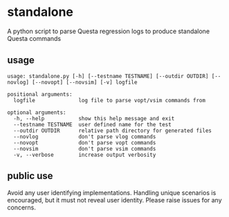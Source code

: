 # standalone
A python script to parse Questa regression logs to produce standalone Questa commands

## usage
```
usage: standalone.py [-h] [--testname TESTNAME] [--outdir OUTDIR] [--novlog] [--novopt] [--novsim] [-v] logfile

positional arguments:
  logfile              log file to parse vopt/vsim commands from

optional arguments:
  -h, --help           show this help message and exit
  --testname TESTNAME  user defined name for the test
  --outdir OUTDIR      relative path directory for generated files
  --novlog             don't parse vlog commands
  --novopt             don't parse vopt commands
  --novsim             don't parse vsim commands
  -v, --verbose        increase output verbosity
```
## public use
Avoid any user identifying implementations. Handling unique scenarios is encouraged, but it must not reveal user identity. Please raise issues for any concerns.
